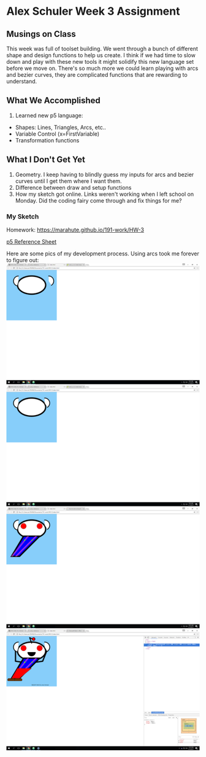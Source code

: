 # Alex Schuler Week 3 Assignment

## Musings on Class
  This week was full of toolset building. We went through a bunch of different shape and design functions to help us create. I think if we had time to slow down and play with these new tools it might solidify this new language set before we move on. There's so much more we could learn playing with arcs and bezier curves, they are complicated functions that are rewarding to understand.

## What We Accomplished

1. Learned new p5 language:
* Shapes: Lines, Triangles, Arcs, etc..
* Variable Control (x=FirstVariable)
* Transformation functions

## What I Don't Get Yet

1. Geometry. I keep having to blindly guess my inputs for arcs and bezier curves until I get them where I want them.
2. Difference between draw and setup functions
3. How my sketch got online. Links weren't working when I left school on Monday. Did the coding fairy come through and fix things for me?

### My Sketch
Homework: https://marahute.github.io/191-work/HW-3

[p5 Reference Sheet](https://p5js.org/reference/)

Here are some pics of my development process. Using arcs took me forever to figure out:
![Using Arcs=Hard](./imgs/1Snoo.png "Using Arcs=Hard")
![Using Arcs=Easier?](./imgs/2Snoo.png "Using Arcs=Easier?")
![Making Suspenders](./imgs/3Snoo.png "Making Suspenders")
![Finished](./imgs/4Snoo.png "Finished")
